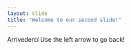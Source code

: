 ```yaml
---
layout: slide
title: "Welcome to our second slide!"
---
```

Arrivedercí
Use the left arrow to go back!
